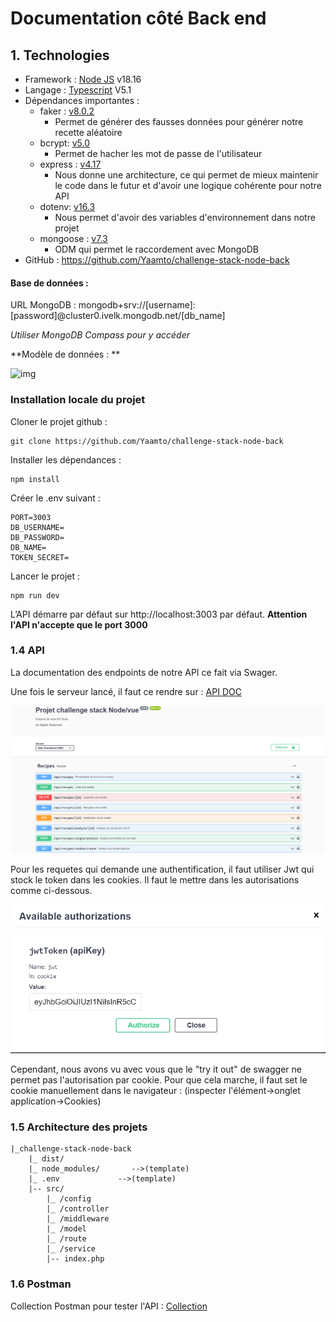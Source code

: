 # Documentation côté Back end

## 1. Technologies

- Framework : [Node JS](https://nodejs.org/en) v18.16
- Langage : [Typescript](https://www.typescriptlang.org/docs/home) V5.1
- Dépendances importantes :
  - faker : [v8.0.2](https://www.npmjs.com/package/@faker-js/faker)
    - Permet de générer des fausses données pour générer notre recette aléatoire
  - bcrypt: [v5.0](https://www.npmjs.com/package/bcrypt) 
    - Permet de hacher les mot de passe de l'utilisateur
  - express : [v4.17](https://www.npmjs.com/package/express) 
    - Nous donne une architecture, ce qui permet de mieux maintenir le code dans le futur et d'avoir une logique cohérente pour notre API
  - dotenv: [v16.3](https://www.npmjs.com/package/dotenv) 
    - Nous permet d'avoir des variables d'environnement dans notre projet
  - mongoose : [v7.3](https://www.npmjs.com/package/mongoose) 
    - ODM qui permet le raccordement avec MongoDB
- GitHub : https://github.com/Yaamto/challenge-stack-node-back

#### Base de données : 

URL MongoDB : mongodb+srv://[username]:[password]@cluster0.ivelk.mongodb.net/[db_name]

*Utiliser MongoDB Compass pour y accéder*

**Modèle de données : **

![img](https://cdn.discordapp.com/attachments/938010834607669288/1127890835653001326/Capture_decran_2023-07-10_100632.png)

###  Installation locale du projet 

Cloner le projet github :

```shell
git clone https://github.com/Yaamto/challenge-stack-node-back
```

Installer les dépendances :

```nginx
npm install
```

Créer le .env suivant : 

```shell
PORT=3003
DB_USERNAME=
DB_PASSWORD=
DB_NAME=
TOKEN_SECRET=
```

Lancer le projet :

```nginx
npm run dev
```

L’API démarre par défaut sur http://localhost:3003 par défaut. **Attention l'API n'accepte que le port 3000**

### 1.4 API

La documentation des endpoints de notre API ce fait via Swager.

Une fois le serveur lancé, il faut ce rendre sur : [API DOC](http://localhost:3003/api-docs/)

![img](https://github.com/Yaamto/challenge-stack-node-back/blob/documentation/Documentation/Images/swager_endpoints.png)

Pour les requetes qui demande une authentification, il faut utiliser Jwt qui stock le token dans les cookies. Il faut le mettre dans les autorisations comme ci-dessous. 

![img](https://github.com/Yaamto/challenge-stack-node-back/blob/documentation/Documentation/Images/swager_token.png)

Cependant, nous avons vu avec vous que le "try it out" de swagger ne permet pas l'autorisation par cookie. Pour que cela marche, il faut set le cookie manuellement dans le navigateur :
(inspecter l'élément->onglet application->Cookies)

### 1.5 Architecture des projets

```
|_challenge-stack-node-back
	|_ dist/
	|_ node_modules/       -->(template)
	|_ .env				-->(template)
	|-- src/
		|_ /config
		|_ /controller
		|_ /middleware
		|_ /model
		|_ /route
		|_ /service
		|-- index.php 
```

### 1.6 Postman

Collection Postman pour tester l'API : [Collection](https://github.com/Yaamto/challenge-stack-node-back/blob/documentation/Documentation/ChallengeStack.postman_collection.json)

